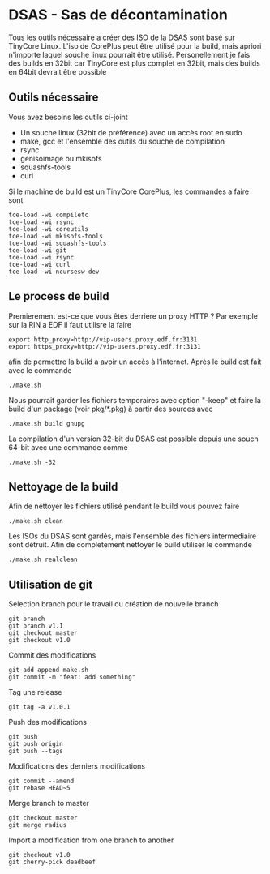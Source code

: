 # DSAS - Sas de décontamination

Tous les outils nécessaire a créer des ISO de la DSAS sont basé sur TinyCore
Linux. L'iso de CorePlus peut être utilisé pour la build, mais apriori n'importe
laquel souche linux pourrait être utilisé. Personellement je fais des builds en
32bit car TinyCore est plus complet en 32bit, mais des builds en 64bit devrait être
possible

## Outils nécessaire

Vous avez besoins les outils ci-joint

* Un souche linux (32bit de préférence) avec un accès root en sudo
* make, gcc et l'ensemble des outils du souche de compilation
* rsync
* genisoimage ou mkisofs
* squashfs-tools
* curl

Si le machine de build est un TinyCore CorePlus, les commandes a faire sont

```
tce-load -wi compiletc
tce-load -wi rsync
tce-load -wi coreutils
tce-load -wi mkisofs-tools
tce-load -wi squashfs-tools
tce-load -wi git
tce-load -wi rsync
tce-load -wi curl
tce-load -wi ncursesw-dev

```

## Le process de build

Premierement est-ce que vous êtes derriere un proxy HTTP ? Par exemple sur
la RIN a EDF il faut utilisre la faire

```
export http_proxy=http://vip-users.proxy.edf.fr:3131
export https_proxy=http://vip-users.proxy.edf.fr:3131
```

afin de permettre la build a avoir un accès à l'internet. Après le build est
fait avec le commande

```
./make.sh
```

Nous pourrait garder les fichiers temporaires avec option "-keep" et faire
la build d'un package (voir pkg/*.pkg) à partir des sources avec

```
./make.sh build gnupg
```

La compilation d'un version 32-bit du DSAS est possible depuis une souch 64-bit
avec une commande comme

```
./make.sh -32
``` 

## Nettoyage de la build

Afin de néttoyer les fichiers utilisé pendant le build vous pouvez faire

```
./make.sh clean
```

Les ISOs du DSAS sont gardés, mais l'ensemble des fichiers intermediaire 
sont détruit. Afin de completement nettoyer le build utiliser le commande

```
./make.sh realclean
```

## Utilisation de git

Selection branch pour le travail ou création de nouvelle branch 

```
git branch
git branch v1.1
git checkout master
git checkout v1.0
``` 

Commit des modifications

```
git add append make.sh
git commit -m "feat: add something"
```

Tag une release 

``` 
git tag -a v1.0.1
```

Push des modifications

```
git push
git push origin
git push --tags
```

Modifications des derniers modifications

```
git commit --amend
git rebase HEAD~5
```

Merge branch to master

```
git checkout master
git merge radius
```

Import a modification from one branch to another

```
git checkout v1.0
git cherry-pick deadbeef
```